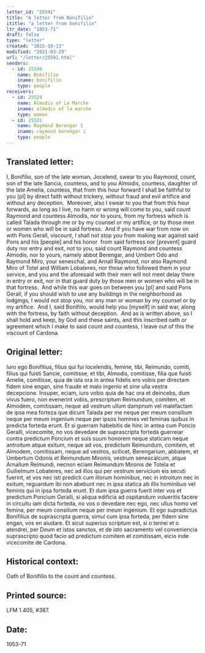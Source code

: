 ```yaml
---
letter_id: "25591"
title: "A letter from Bonifilio"
ititle: "a letter from bonifilio"
ltr_date: "1053-71"
draft: false
type: "letter"
created: "2015-10-13"
modified: "2021-03-29"
url: "/letter/25591.html"
senders:
  - id: 25590
    name: Bonifilio 
    iname: bonifilio 
    type: people
receivers:
  - id: 25529
    name: Almodis of La Marche
    iname: almodis of la marche
    type: woman
  - id: 25531
    name: Raymond Berengar I
    iname: raymond berengar i
    type: people
---
```

<h2> Translated letter:</h2><p>I, Bonifilio, son of the late woman, Jocelend, swear to you Raymond, count, son of the late Sancia, countess, and to you Almodis, countess, daughter of the late Amelia, countess, that from this hour forward I shall be faithful to you [pl] by direct faith without trickery, without fraud and evil artifice and without any deception.&nbsp; Moreover, also I swear to you that from this hour forwards, as long as I live, no harm or wrong will come to you, said count Raymond and countess Almodis, nor to yours, from my fortress which is called Talada through me or by my counsel or my artifice, or by those men or women who will be in said fortress.&nbsp; And if you have war from now on with Pons Gerall, viscount, I shall not stop you from making war against said Pons and his [people] and his honor&nbsp; from said fortress nor [prevent] guard duty nor entry and exit, not to you, said count Raymond and countess Almodis, nor to yours, namely abbot Berengar, and Umbert Odo and Raymond Miro, your seneschal, and Arnall Raymond, nor also Raymond Miro of Totel and William Lobateres, nor those who followed them in your service, and you and the aforesaid with their men will not meet delay there in entry or exit, nor in that guard duty by those men or women who will be in that fortress.&nbsp; And while this war goes on between you [pl] and said Pons Gerall, if you should wish to use any buildings in the neighborhood as lodgings, I would not stop you, nor any man or woman by my counsel or by my artifice.&nbsp; And I, said Bonifilio, would help you [myself] in said war, along with the fortress, by faith without deception.&nbsp; And as is written above, so I shall hold and keep, by God and these saints, and this inscribed oath or agreement which I make to said count and countess, l leave out of this the viscount of Cardona.</p><h2 class="mt-4"> Original letter:</h2><p>Iuro ego Bonifilius, filius qui fui Iocelendis, femine, tibi, Reimundo, comiti, filius qui fuisti Sancie, comitisse, et tibi, Almodis, comitisse, filia que fuisti Amelie, comitisse, quia de ista ora in antea fidelis ero vobis per directam fidem sine engan, sine fraude et malo ingenio et sine ulla vestra decepcione. Insuper, eciam, iuro vobis quia de hac ora et deincebs, dum vivus fuero, non evenerint vobis, prescriptum Reimundum, comitem, et Almodem, comitissam, neque ad vestrum ullum dampnum vel malefactam de ipsa mea forteza que dicunt Talada per me neque per meum consi­lium neque per meum ingenium neque per ipsos homines vel feminas quibus in predicta forteda erunt. Et si guerram habebitis de hinc in antea cum Poncio Geralli, vicecomite, no vos devedare de suprascripta forteda guerreiar contra predictum Poncium et suis suum honorem neque staticam neque antroitum atque exitum, neque ad vos, predictum Reimun­dum, comitem, et Almodem, comitissam, neque ad vestros, scilicet, Berengarium, abbatem, et Umbertum Odonis et Reimundum Mironis, ves­trum senescalcum, atque Arnallum Reimundi, necnon eciam Reimun­dum Mironis de Totela et Guilielmum Lobateres, nec ad illos qui per ves­trum servicium eis secuti fuerint, et vos nec isti predicti cum illorum hominibus, nec in introitum nec in exitum, reguardum ibi non abebunt nec in ipsa statica ab illis hominibus vel feminis qui in ipsa forteda erunt. Et dum ipsa guerra fuerit inter vos et predictum Poncium Geralli, si aliqua edificia ad ospitandum volueritis facere in circuitu iam dicta for­teda, no vos o devedare nec ego, nec ullus homo vel femina, per meum consilium neque per meum ingenium. Et ego supradictus Bonifilius de suprascripta guerra, simul cum ipsa forteda, per fidem sine engan, vos en aiudare. Et sicut superius scriptum est, si o tenrei et o atendrei, per Deum et istos sanctos, et de isto sacramento vel conveniencia suprascripto quod facio ad predictum comitem et comitissam, eicio inde vicecomite de Cardona.</p><h2 class="mt-4"> Historical context:</h2><p>Oath of Bonifilio to the count and countess.</p><h2 class="mt-4"> Printed source:</h2><p>LFM 1.405, #387. &nbsp;</p><h2 class="mt-4"> Date:</h2>1053-71